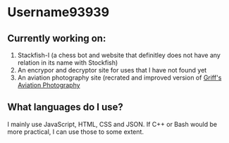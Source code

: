 # Username93939
## Currently working on:
1. Stackfish-I (a chess bot and website that definitley does not have any relation in its name with Stockfish)
2. An encrypor and decryptor site for uses that I have not found yet
3. An aviation photography site (recrated and improved version of [Griff's Aviation Photography](https://sites.google.com/view/griffsaviationphotography/home)

## What languages do I use?
I mainly use JavaScript, HTML, CSS and JSON. If C++ or Bash would be more practical, I can use those to some extent.
